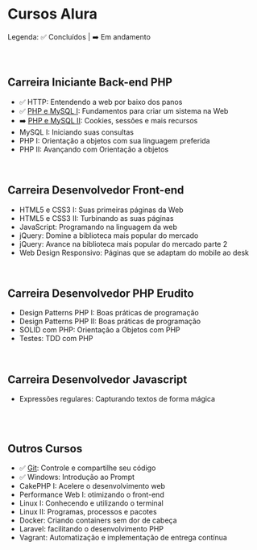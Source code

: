 # Cursos Alura

Legenda: :white_check_mark: Concluídos | :arrow_right: Em andamento <br/><br/><br/>



## Carreira Iniciante Back-end PHP
- :white_check_mark: HTTP: Entendendo a web por baixo dos panos
- :white_check_mark: [PHP e MySQL I]: Fundamentos para criar um sistema na Web 
- :arrow_right: [PHP e MySQL II]: Cookies, sessões e mais recursos
- MySQL I: Iniciando suas consultas
- PHP I: Orientação a objetos com sua linguagem preferida
- PHP II: Avançando com Orientação a objetos

<br/>

## Carreira Desenvolvedor Front-end
- HTML5 e CSS3 I: Suas primeiras páginas da Web
- HTML5 e CSS3 II: Turbinando as suas páginas
- JavaScript: Programando na linguagem da web
- jQuery: Domine a biblioteca mais popular do mercado
- jQuery: Avance na biblioteca mais popular do mercado parte 2
- Web Design Responsivo: Páginas que se adaptam do mobile ao desk

<br/>

## Carreira Desenvolvedor PHP Erudito
- Design Patterns PHP I: Boas práticas de programação
- Design Patterns PHP II: Boas práticas de programação
- SOLID com PHP: Orientação a Objetos com PHP
- Testes: TDD com PHP

<br/>

## Carreira Desenvolvedor Javascript
- Expressões regulares: Capturando textos de forma mágica

<br/>
<br/>

## Outros Cursos
- :white_check_mark: [Git]: Controle e compartilhe seu código
- :white_check_mark: Windows: Introdução ao Prompt
- CakePHP I: Acelere o desenvolvimento web
- Performance Web I: otimizando o front-end
- Linux I: Conhecendo e utilizando o terminal
- Linux II: Programas, processos e pacotes
- Docker: Criando containers sem dor de cabeça
- Laravel: facilitando o desenvolvimento PHP
- Vagrant: Automatização e implementação de entrega contínua

[PHP e MySQL I]: https://github.com/fromnanda/alura-cursos/tree/master/iniciante-backend-php/php-mysql-i
[Git]: https://github.com/fromnanda/alura-cursos/tree/master/engenheiro-devops/git
[PHP e MySQL II]: https://github.com/fromnanda/alura-cursos/blob/master/iniciante-backend-php/php-mysql-iI/notes.md
